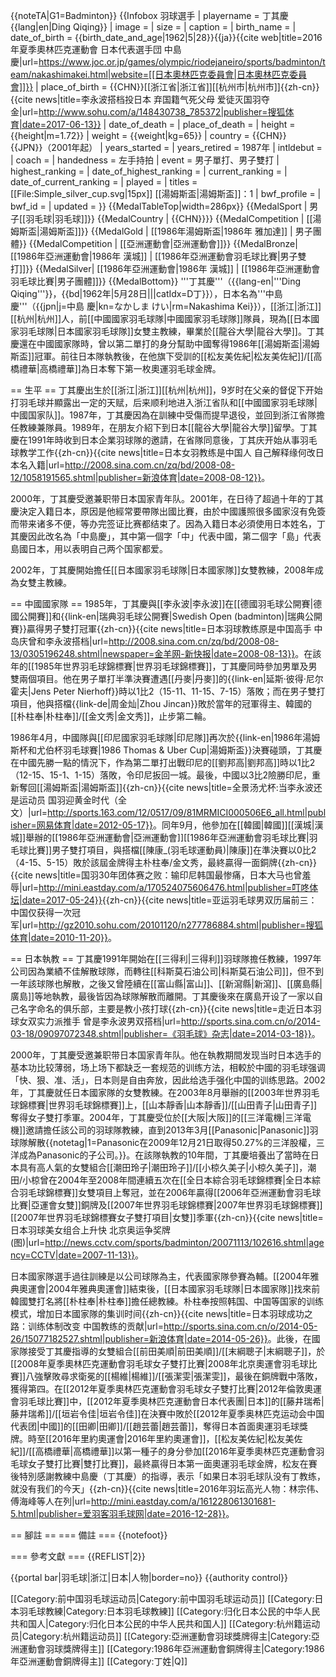 {{noteTA|G1=Badminton}}
{{Infobox 羽球選手
| playername              = 丁其慶<br>{{lang|en|Ding Qiqing}}
| image                   = 
| size                    = 
| caption                 = 
| birth_name              = 
| date_of_birth           = {{birth_date_and_age|1962|5|28}}<ref name="基本資料">{{ja}}{{cite web|title=2016年夏季奧林匹克運動會 日本代表選手団 中島 慶|url=https://www.joc.or.jp/games/olympic/riodejaneiro/sports/badminton/team/nakashimakei.html|website=[[日本奧林匹克委員會|日本奧林匹克委員會]]}}</ref>
| place_of_birth          = {{CHN}}[[浙江省|浙江省]][[杭州市|杭州市]]<ref name="818体育">{{zh-cn}}{{cite news|title=李永波搭档投日本 弃国籍气死父母 爱徒灭国羽夺金|url=http://www.sohu.com/a/148430738_785372|publisher=搜狐体育|date=2017-06-13}}</ref>
| date_of_death           = 
| place_of_death          = 
| height                  = {{height|m=1.72}}<ref name="基本資料"/>
| weight                  = {{weight|kg=65}}<ref name="基本資料"/>
| country                 = {{CHN}}<br>{{JPN}}（2001年起）
| years_started           = 
| years_retired           = 1987年<ref name="818体育"/>
| intldebut               = 
| coach                   = 
| handedness              = 左手持拍
| event                   = 男子單打、男子雙打
| highest_ranking         = 
| date_of_highest_ranking = 
| current_ranking         = 
| date_of_current_ranking = 
| played                  = 
| titles                  = [[File:Simple_silver_cup.svg|15px]] [[湯姆斯盃|湯姆斯盃]]：1
| bwf_profile             = 
| bwf_id                  = 
| updated                 = 
}}
{{MedalTableTop|width=286px}}
{{MedalSport | 男子[[羽毛球|羽毛球]]}}
{{MedalCountry | {{CHN}}}}
{{MedalCompetition | [[湯姆斯盃|湯姆斯盃]]}}
{{MedalGold  | [[1986年湯姆斯盃|1986年 雅加達]] | 男子團體}}
{{MedalCompetition | [[亞洲運動會|亞洲運動會]]}}
{{MedalBronze| [[1986年亞洲運動會|1986年 漢城]] | [[1986年亞洲運動會羽毛球比賽|男子雙打]]}}
{{MedalSilver| [[1986年亞洲運動會|1986年 漢城]] | [[1986年亞洲運動會羽毛球比賽|男子團體]]}}
{{MedalBottom}}
'''丁其慶'''（{{lang-en|'''Ding Qiqing'''}}，{{bd|1962年|5月28日|||catIdx=D丁}}），日本名為'''中島慶'''（{{jpn|j=中島 慶|kn=なかしま けい|rm=Nakashima Kei}}），[[浙江|浙江]][[杭州|杭州]]人，前[[中國國家羽毛球隊|中國國家羽毛球隊]]隊員，現為[[日本國家羽毛球隊|日本國家羽毛球隊]]女雙主教練，畢業於[[龍谷大學|龍谷大學]]<ref name="基本資料"/>。丁其慶還在中國國家隊時，曾以第二單打的身分幫助中國奪得1986年[[湯姆斯盃|湯姆斯盃]]冠軍。前往日本隊執教後，在他旗下受訓的[[松友美佐紀|松友美佐紀]]/[[高橋禮華|高橋禮華]]為日本奪下第一枚奧運羽毛球金牌。

== 生平 ==
丁其慶出生於[[浙江|浙江]][[杭州|杭州]]，9岁时在父亲的督促下开始打羽毛球并顯露出一定的天赋，后来顺利地进入浙江省队和[[中國國家羽毛球隊|中國国家队]]。1987年，丁其慶因為在訓練中受傷而提早退役，並回到浙江省隊擔任教練兼隊員。1989年，在朋友介紹下到日本[[龍谷大學|龍谷大學]]留學。丁其慶在1991年時收到日本企業羽球隊的邀請，在省隊同意後，丁其庆开始从事羽毛球教学工作<ref name="818体育"/><ref name="新浪体育0812">{{zh-cn}}{{cite news|title=日本女羽教练是中国人 自己解释缘何改日本名入籍|url=http://2008.sina.com.cn/zq/bd/2008-08-12/1058191565.shtml|publisher=新浪体育|date=2008-08-12}}</ref>。

2000年，丁其慶受邀兼职带日本国家青年队。2001年，在日待了超過十年的丁其慶決定入籍日本，原因是他經常要帶隊出國比賽，由於中國護照很多國家沒有免簽而带来诸多不便，等办完签证比赛都结束了。因為入籍日本必須使用日本姓名，丁其慶因此改名為「中島慶」，其中第一個字「中」代表中國，第二個字「島」代表島國日本，用以表明自己两个国家都爱<ref name="818体育"/><ref name="新浪体育0812"/>。

2002年，丁其慶開始擔任[[日本國家羽毛球隊|日本國家隊]]女雙教練，2008年成為女雙主教練<ref name="818体育"/>。

== 中國國家隊 ==
1985年，丁其慶與[[李永波|李永波]]在[[德國羽毛球公開賽|德國公開賽]]和{{link-en|瑞典羽毛球公開賽|Swedish Open (badminton)|瑞典公開賽}}贏得男子雙打冠軍<ref name="金羊网-新快报">{{zh-cn}}{{cite news|title=日本羽球教练原是中国高手 中岛庆曾和李永波搭档|url=http://2008.sina.com.cn/zq/bd/2008-08-13/0305196248.shtml|newspaper=金羊网-新快报|date=2008-08-13}}</ref>。在該年的[[1985年世界羽毛球錦標賽|世界羽毛球錦標賽]]，丁其慶同時參加男單及男雙兩個項目。他在男子單打半準決賽遭遇[[丹麥|丹麥]]的{{link-en|延斯·彼得·尼尔霍夫|Jens Peter Nierhoff}}時以1比2（15-11、11-15、7-15）落敗；而在男子雙打項目，他與搭檔{{link-de|周金灿|Zhou Jincan}}敗於當年的冠軍得主、韓國的[[朴柱奉|朴柱奉]]/[[金文秀|金文秀]]，止步第二輪。

1986年4月，中國隊與[[印尼國家羽毛球隊|印尼隊]]再次於{{link-en|1986年湯姆斯杯和尤伯杯羽毛球賽|1986 Thomas & Uber Cup|湯姆斯盃}}決賽碰頭，丁其慶在中國先勝一點的情況下，作為第二單打出戰印尼的[[劉邦高|劉邦高]]時以1比2（12-15、15-1、1-15）落敗，令印尼扳回一城。最後，中國以3比2險勝印尼，重新奪回[[湯姆斯盃|湯姆斯盃]]<ref>{{zh-cn}}{{cite news|title=全景汤尤杯:当李永波还是运动员 国羽迎黄金时代（全文）|url=http://sports.163.com/12/0517/09/81MRMICI000506E6_all.html|publisher=网易体育|date=2012-05-17}}</ref>。同年9月，他參加在[[韓國|韓國]][[漢城|漢城]]舉辦的[[1986年亞洲運動會|亞洲運動會]][[1986年亞洲運動會羽毛球比賽|羽毛球比賽]]男子雙打項目，與搭檔[[陳康_(羽毛球運動員)|陳康]]在準決賽以0比2（4-15、5-15）敗於該屆金牌得主朴柱奉/金文秀，最終贏得一面銅牌<ref>{{zh-cn}}{{cite news|title=国羽30年团体赛之败：输印尼韩国最惨痛，日本大马也曾羞辱|url=http://mini.eastday.com/a/170524075606476.html|publisher=叮咚体坛|date=2017-05-24}}</ref><ref>{{zh-cn}}{{cite news|title=亚运羽毛球男双历届前三：中国仅获得一次冠军|url=http://gz2010.sohu.com/20101120/n277786884.shtml|publisher=搜狐体育|date=2010-11-20}}</ref>。

== 日本執教 ==
丁其慶1991年開始在[[三得利|三得利]]羽球隊擔任教練，1997年公司因為業績不佳解散球隊，而轉往[[科斯莫石油公司|科斯莫石油公司]]，但不到一年該球隊也解散，之後又曾陸續在[[富山縣|富山]]、[[新瀉縣|新瀉]]、[[廣島縣|廣島]]等地執教，最後皆因為球隊解散而離開。丁其慶後來在廣島开设了一家以自己名字命名的俱乐部，主要是教小孩打球<ref name="羽毛球雜誌">{{zh-cn}}{{cite news|title=走近日本羽球女双实力派推手 曾是李永波男双搭档|url=http://sports.sina.com.cn/o/2014-03-18/09097072348.shtml|publisher=《羽毛球》杂志|date=2014-03-18}}</ref>。

2000年，丁其慶受邀兼职带日本国家青年队。他在執教期間发现当时日本选手的基本功比较薄弱，场上场下都缺乏一套规范的训练方法，相較於中國的羽毛球强调「快、狠、准、活」，日本则是自由奔放，因此给选手强化中国的训练思路。2002年，丁其慶就任日本國家隊的女雙教練。在2003年8月舉辦的[[2003年世界羽毛球錦標賽|世界羽毛球錦標賽]]上，[[山本靜香|山本靜香]]/[[山田青子|山田青子]]奪得女子雙打季軍<ref name="羽毛球雜誌"/>。2004年，丁其慶受位於[[大阪|大阪]]的[[三洋電機|三洋電機]]邀請擔任該公司的羽球隊教練，直到2013年3月[[Panasonic|Panasonic]]羽球隊解散{{notetag|1=Panasonic在2009年12月21日取得50.27%的三洋股權，三洋成為Panasonic的子公司。}}。在該隊執教的10年間，丁其慶培養出了當時在日本具有高人氣的女雙組合[[潮田玲子|潮田玲子]]/[[小椋久美子|小椋久美子]]，潮田/小椋曾在2004年至2008年間連續五次在[[全日本綜合羽毛球錦標賽|全日本綜合羽毛球錦標賽]]女雙項目上奪冠，並在2006年贏得[[2006年亞洲運動會羽毛球比賽|亞運會女雙]]銅牌及[[2007年世界羽毛球錦標賽|2007年世界羽毛球錦標賽]][[2007年世界羽毛球錦標賽女子雙打項目|女雙]]季軍<ref>{{zh-cn}}{{cite news|title=日本羽球美女组合上升快 北京奥运争奖牌(图)|url=http://news.cctv.com/sports/badminton/20071113/102616.shtml|agency=CCTV|date=2007-11-13}}</ref>。

日本國家隊選手過往訓練是以公司球隊為主，代表國家隊參賽為輔。[[2004年雅典奧運會|2004年雅典奧運會]]結束後，[[日本國家羽毛球隊|日本國家隊]]找來前韓國雙打名將[[朴柱奉|朴柱奉]]擔任總教練。朴柱奉按照韩国、中国等国家的训练模式，增加日本國家隊的集训时间<ref>{{zh-cn}}{{cite news|title=日本羽球成功之路：训练体制改变 中国教练的贡献|url=http://sports.sina.com.cn/o/2014-05-26/15077182527.shtml|publisher=新浪体育|date=2014-05-26}}</ref>。此後，在國家隊接受丁其慶指導的女雙組合[[前田美順|前田美順]]/[[末綱聰子|末綱聰子]]，於[[2008年夏季奧林匹克運動會羽毛球女子雙打比賽|2008年北京奧運會羽毛球比賽]]八強擊敗尋求衛冕的[[楊維|楊維]]/[[張潔雯|張潔雯]]，最後在銅牌戰中落敗，獲得第四<ref name="羽毛球雜誌"/>。在[[2012年夏季奧林匹克運動會羽毛球女子雙打比賽|2012年倫敦奧運會羽毛球比賽]]中，[[2012年夏季奧林匹克運動會日本代表團|日本]]的[[藤井瑞希|藤井瑞希]]/[[垣岩令佳|垣岩令佳]]在決賽中敗於[[2012年夏季奥林匹克运动会中国代表团|中國]]的[[田卿|田卿]]/[[趙芸蕾|趙芸蕾]]，奪得日本首面奧運羽毛球獎牌。時至[[2016年里約奧運會|2016年里約奧運會]]，[[松友美佐紀|松友美佐紀]]/[[高橋禮華|高橋禮華]]以第一種子的身分參加[[2016年夏季奧林匹克運動會羽毛球女子雙打比賽|雙打比賽]]，最終贏得日本第一面奧運羽毛球金牌，松友在賽後特別感謝教練中島慶（丁其慶）的指導，表示「如果日本羽毛球队没有丁教练，就没有我们的今天」<ref>{{zh-cn}}{{cite news|title=2016年羽坛高光人物：林宗伟、傅海峰等人在列|url=http://mini.eastday.com/a/161228061301681-5.html|publisher=爱羽客羽毛球网|date=2016-12-28}}</ref>。

== 腳註 ==
=== 備註 ===
{{notefoot}}

=== 參考文獻 ===
{{REFLIST|2}}

{{portal bar|羽毛球|浙江|日本|人物|border=no}}
{{authority control}}

[[Category:前中国羽毛球运动员|Category:前中国羽毛球运动员]]
[[Category:日本羽毛球教練|Category:日本羽毛球教練]]
[[Category:归化日本公民的中华人民共和国人|Category:归化日本公民的中华人民共和国人]]
[[Category:杭州籍运动员|Category:杭州籍运动员]]
[[Category:亞洲運動會羽球獎牌得主|Category:亞洲運動會羽球獎牌得主]]
[[Category:1986年亞洲運動會銅牌得主|Category:1986年亞洲運動會銅牌得主]]
[[Category:丁姓|Q]]
